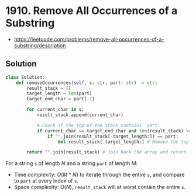 # 1910. Remove All Occurrences of a Substring

- https://leetcode.com/problems/remove-all-occurrences-of-a-substring/description

## Solution

```py
class Solution:
    def removeOccurrences(self, s: str, part: str) -> str:
        result_stack = []
        target_length = len(part)
        target_end_char = part[-1]

        for current_char in s:
            result_stack.append(current_char)

            # Check if the top of the stack contains `part`
            if current_char == target_end_char and len(result_stack) >= target_length: 
                if "".join(result_stack[-target_length:]) == part: 
                    del result_stack[-target_length:] # Remove the top part of the stack

        return "".join(result_stack) # Join back the array and return
```

For a string `s` of length $N$ and a string `part` of length $M$:
- Time complexity: $O(M * N)$ to iterate through the entire `s`, and compare to `part` at every index of `s`.
- Space complexity: $O(N)$, `result_stack` will at worst contain the entire `s`.